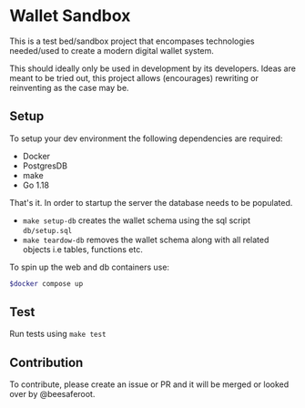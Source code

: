 # Wallet Sandbox 

This is a test bed/sandbox project that encompases technologies needed/used to create a modern digital wallet system. 

This should ideally only be used in development by its developers. Ideas are meant to be tried out, this project allows (encourages) rewriting or reinventing as the case may be.  

## Setup

To setup your dev environment the following dependencies are required: 

- Docker
- PostgresDB
- make 
- Go 1.18

That's it. In order to startup the server the database needs to be populated. 

- `make setup-db` creates the wallet schema using the sql script `db/setup.sql`
- `make teardow-db` removes the wallet schema along with all related objects i.e tables, functions etc.



To spin up the web and db containers use:

```bash
$docker compose up
```

## Test 

Run tests using  `make test`

## Contribution 

To contribute, please create an issue or PR and it will be merged or looked over by @beesaferoot. 